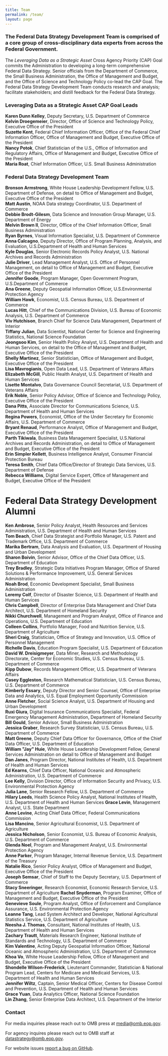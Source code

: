 ```yaml
---
title: Team
permalink: /team/
layout: page
---
```


### The Federal Data Strategy Development Team is comprised of a core group of cross-disciplinary data experts from across the Federal Government.

The _Leveraging Data as a Strategic Asset_ Cross Agency Priority (CAP) Goal commits the Administration to developing a long-term comprehensive Federal Data Strategy. Senior officials from the Department of Commerce, the Small Business Administration, the Office of Management and Budget, and the Office of Science and Technology Policy co-lead the CAP Goal. The Federal Data Strategy Development Team conducts research and analysis; facilitate stakeholders; and distill feedback for the Federal Data Strategy. 

### Leveraging Data as a Strategic Asset CAP Goal Leads

**Karen Dunn Kelley**, Deputy Secretary, U.S. Department of Commerce  
**Kelvin Droegemeier**, Director, Office of Science and Technology Policy, Executive Office of the President    
**Suzette Kent**, Federal Chief Information Officer, Office of the Federal Chief Information Officer, Office of Management and Budget, Executive Office of the President  
**Nancy Potok**, Chief Statistician of the U.S., Office of Information and Regulatory Affairs, Office of Management and Budget,  Executive Office of the President   
**Maria Roat**, Chief Information Officer, U.S. Small Business Administration  

### Federal Data Strategy Development Team

**Bronson Armstrong**, White House Leadership Development Fellow, U.S. Department of Defense, on detail to Office of Management and Budget, Executive Office of the President  
**Matt Austin**, NOAA Data strategy Coordinator, U.S. Department of Commerce  
**Debbie Brodt-Gilesm**, Data Science and Innovation Group Manager, U.S. Department of Energy  
**Melvin Brown II**, Director, Office of the Chief Information Officer, Small Business Administration  
**Ryan Byrnes**, Visual Information Specialist, U.S. Department of Commerce  
**Anna Calcagno**, Deputy Director, Office of Program Planning, Analysis, and Evaluation, U.S.Department of Health and Human Services  
**Kyle Douglas**, Senior Electronic Records Policy Analyst, U.S. National Archives and Records Administration  
**Julie Driver**, Lead Management Analyst, U.S. Office of Personnel Management, on detail to Office of Management and Budget, Executive Office of the President    
**Jennifer Goode**, Program Manager, Open Government Program, U.S.Department of Commerce  
**Ana Greene**, Deputy Geospatial Information Officer, U.S.Environmental Protection Agency  
**William Hawk**, Economist, U.S. Census Bureau, U.S. Department of Commerce  
**Lucas Hitt**, Chief of the Communications Division, U.S. Bureau of Economic Analysis, U.S. Department of Commerce  
**Viv Hutchison**, Branch Chief for Science Data Management, Department of Interior  
**Tiffany Julian**, Data Scientist, National Center for Science and Engineering Statistics, National Science Foundation  
**Jeongsoo Kim**, Senior Health Policy Analyst, U.S. Department of Health and Human Services, on detail to the Office of Management and Budget, Executive Office of the President     
**Shelly Martinez**, Senior Statistician, Office of Management and Budget, Executive Office of the President  
**Lisa Mavrogianis**, Open Data Lead, U.S. Department of Veterans Affairs  
**Elizabeth McGill**, Public Health Analyst, U.S. Department of Health and Human Services  
**Lisette Montalvo**, Data Governance Council Secretariat, U.S. Department of Veterans Affairs  
**Erik Noble**, Senior Policy Advisor, Office of Science and Technology Policy, Executive Office of the President  
**Dana Pitts**, Associate Director for Communications Science, U.S. Department of Health and Human Services  
**Regina Powers**, Economist, Office of the Under Secretary for Economic Affairs, U.S. Department of Commerce  
**Bryant Renaud**, Performance Analyst, Office of Management and Budget, Executive Office of the President  
**Parth Tikiwala**, Business Data Management Specialist, U.S.National Archives and Records Administration, on detail to Office of Management and Budget, Executive Office of the President    
**Erin Simpler Kellett**, Business Intelligence Analyst, Consumer Financial Protection Bureau  
**Teresa Smith**, Chief Data Office/Director of Strategic Data Services, U.S. Department of Defense  
**Rebecca Williams**, Digital Service Expert, Office of Management and Budget, Executive Office of the President  

# Federal Data Strategy Development Alumni

**Ken Ambrose**, Senior Policy Analyst, Health Resources and Services Administration, U.S. Department of Health and Human Services  
**Tom Beach**, Chief Data Strategist and Portfolio Manager, U.S. Patent and Trademark Office, U.S. Department of Commerce  
**Marika Bertram**, Data Analysis and Evaluation, U.S. Department of Housing and Urban Development  
**Sharon Boivin**, Senior Advisor, Office of the Chief Data Officer, U.S. Department of Education  
**Trey Bradley**, Strategic Data Initiatives Program Manager, Office of Shared Solutions & Performance Improvement, U.S. General Services Administration  
**Noah Brod**, Economic Development Specialist, Small Business Administration  
**Leremy Colf**, Director of Disaster Science, U.S. Department of Health and Human Services  
**Chris Campbell**, Director of Enterprise Data Management and Chief Data Architect, U.S. Department of Homeland Security  
**Nikki Churchwell**, Management and Program Analyst, Office of Finance and Operations, U.S. Department of Education  
**Colleen Collins**, Portfolio Manager, Food and Nutrition Service, U.S. Department of Agriculture  
**Sheri Craig**, Statistician, Office of Strategy and Innovation, U.S. Office of Personnel Management  
**Richelle Davis**, Education Program Specialist, U.S. Department of Education  
**David W. Dreisigmeyer**, Data Miner, Research and Methodology Directorate, Center for Economic Studies, U.S. Census Bureau, U.S. Department of Commerce  
**Kipp Dubow**, Records Management Officer, U.S. Department of Veterans Affairs  
**Casey Eggleston**, Research Mathematical Statistician, U.S. Census Bureau, U.S. Department of Commerce  
**Kimberly Essary**, Deputy Director and Senior Counsel, Office of Enterprise Data and Analytics, U.S. Equal Employment Opportunity Commission  
**Anne Fletcher**, Social Science Analyst, U.S. Department of Housing and Urban Development  
**Ruxi Giura**, Digital Insurance Communications Specialist, Federal Emergency Management Administration, Department of Homeland Security  
**Bill Gould**, Senior Advisor, Small Business Administration  
**Jessica Graber**, Research Survey Statistician, U.S. Census Bureau, U.S. Department of Commerce  
**Matt Greene**, Deputy Chief Data Officer for Governance, Office of the Chief Data Officer, U.S. Department of Education  
**William "Jay" Huie**, White House Leadership Development Fellow, General Services Administration on detail to Office of Management and Budget  
**Dan Janes**, Program Director, National Institutes of Health, U.S. Department of Health and Human Services  
**Ed Kearns**, Chief Data Officer, National Oceanic and Atmospheric Administration, U.S. Department of Commerce  
**Lee Kelly**, Division Director, Office of Information Security and Privacy, U.S. Environmental Protection Agency  
**Julia Lane**, Senior Research Fellow, U.S. Department of Commerce  
**Hilary Leeds**, Health Science Policy Analyst, National Institutes of Health, U.S. Department of Health and Human Services
**Grace Levin**, Management Analyst, U.S. State Department  
**Anne Levine**, Acting Chief Data Officer, Federal Communications Commission  
**Lisa Mancino**, Senior Agricultural Economist, U.S. Department of Agriculture  
**Jessica Nicholson**, Senior Economist, U.S. Bureau of Economic Analysis, U.S. Department of Commerce  
**Glenda Noel**, Program and Management Analyst, U.S. Environmental Protection Agency  
**Anne Parker**, Program Manager, Internal Revenue Service, U.S. Department of the Treasury  
**Natalie Rico**, Senior Policy Analyst, Office of Management and Budget, Executive Office of the President  
**Joseph Semsar**, Chief of Staff to the Deputy Secretary, U.S. Department of Commerce  
**Stacy Sneeringer**, Research Economist, Economic Research Service, U.S. Department of Agriculture
**Rachel Snyderman**, Program Examiner, Office of Management and Budget, Executive Office of the President  
**Genevieve Soule**, Program Analyst, Office of Enforcement and Compliance Assurance, U.S. Environmental Protection Agency  
**Leanne Tang**, Lead System Architect and Developer, National Agricultural Statistics Service, U.S. Department of Agriculture  
**Neesha J. Thomas**, Consultant, National Institutes of Health, U.S. Department of Health and Human Services  
**Zachary Trautt**, Materials Research Engineer, National Institute of Standards and Technology, U.S. Department of Commerce  
**Kim Valentine**, Acting Deputy Geospatial Information Officer, National Oceanic and Atmospheric Administration, U.S. Department of Commerce  
**Khoa Vo**, White House Leadership Fellow, Office of Management and Budget, Executive Office of the President  
**Shondelle Wilson-Frederick**, Lieutenant Commander, Statistician &amp; National Program Lead, Centers for Medicare and Medicaid Services, U.S. Department of Health and Human Services  
**Jennifer Wiltz**, Captain, Senior Medical Officer, Centers for Disease Control and Prevention, U.S. Department of Health and Human Services  
**Grace Yuan**, Data Analytics Officer, National Science Foundation  
**Lin Zhang**, Senior Enterprise Data Architect, U.S. Department of the Interior  

### Contact
For media inquiries please reach out to OMB press at [media@omb.eop.gov](mailto:media@omb.eop.gov).

For agency inquires please reach out to OMB staff at [datastrategy@omb.eop.gov](mailto:datastrategy@omb.eop.gov). 

For website issues [report a bug on GitHub](https://github.com/GSA/data-strategy/issues).
